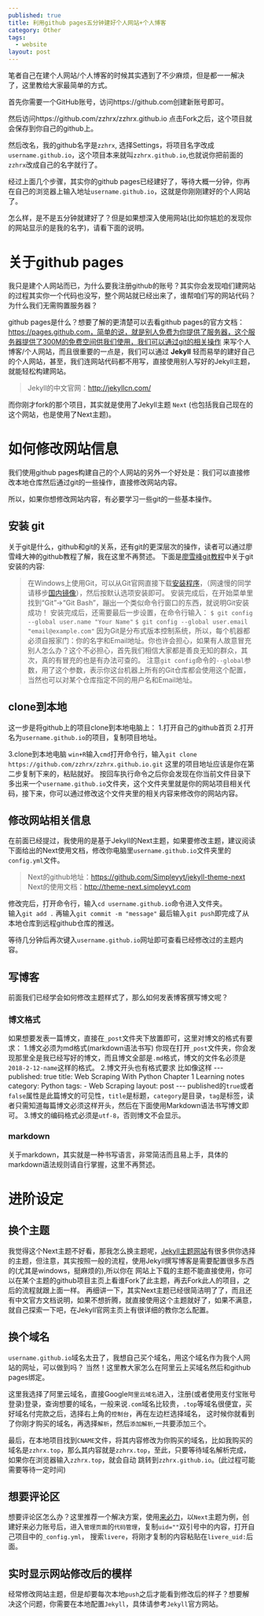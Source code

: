 ```yaml
---
published: true
title: 利用github pages五分钟建好个人网站+个人博客
category: Other
tags: 
  - website
layout: post
---
```


笔者自己在建个人网站/个人博客的时候其实遇到了不少麻烦，但是都一一解决了，这里教给大家最简单的方式。

首先你需要一个GitHub账号，访问https://github.com创建新账号即可。

然后访问https://github.com/zzhrx/zzhrx.github.io 点击Fork之后，这个项目就会保存到你自己的github上。

然后改名，我的github名字是`zzhrx`, 选择Settings，将项目名字改成`username.github.io`，这个项目本来就叫`zzhrx.github.io`,也就说你把前面的`zzhrx`改成自己的名字就行了。

经过上面几个步骤，其实你的github pages已经建好了，等待大概一分钟，你再在自己的浏览器上输入地址`username.github.io`，这就是你刚刚建好的个人网站了。

怎么样，是不是五分钟就建好了？但是如果想深入使用网站(比如你尴尬的发现你的网站显示的是我的名字)，请看下面的说明。

# 关于github pages

我只是建个人网站而已，为什么要我注册github的账号？其实你会发现咱们建网站的过程其实你一个代码也没写，整个网站就已经出来了，谁帮咱们写的网站代码？为什么我们无需购置服务器？

github pages是什么？想要了解的更清楚可以去看github pages的官方文档：https://pages.github.com，简单的说，就是别人免费为你提供了服务器，这个服务器提供了300M的免费空间供我们使用，我们可以通过git的相关操作
来写个人博客/个人网站，而且很重要的一点是，我们可以通过 **Jekyll** 轻而易举的建好自己的个人网站，甚至，我们连网站代码都不用写，直接使用别人写好的Jekyll主题，就能轻松构建网站。

> Jekyll的中文官网：http://jekyllcn.com/

而你刚才fork的那个项目，其实就是使用了Jekyll主题 `Next` (也包括我自己现在的这个网站，也是使用了Next主题)。

# 如何修改网站信息

我们使用github pages构建自己的个人网站的另外一个好处是：我们可以直接修改本地仓库然后通过git的一些操作，直接修改网站内容。

所以，如果你想修改网站内容，有必要学习一些git的一些基本操作。

## 安装 git

关于git是什么，github和git的关系，还有git的更深层次的操作，读者可以通过廖雪峰大神的github教程了解，我在这里不再赘述。
下面是[廖雪峰git教程](https://www.liaoxuefeng.com/wiki/0013739516305929606dd18361248578c67b8067c8c017b000)中关于git安装的内容:

>在Windows上使用Git，可以从Git官网直接下载[安装程序](https://git-scm.com/downloads)，（网速慢的同学请移步[国内镜像](https://pan.baidu.com/s/1kU5OCOB#list/path=%2Fpub%2Fgit)），然后按默认选项安装即可。
安装完成后，在开始菜单里找到“Git”->“Git Bash”，蹦出一个类似命令行窗口的东西，就说明Git安装成功！
安装完成后，还需要最后一步设置，在命令行输入：
`$ git config --global user.name "Your Name"`
`$ git config --global user.email "email@example.com"`
因为Git是分布式版本控制系统，所以，每个机器都必须自报家门：你的名字和Email地址。你也许会担心，如果有人故意冒充别人怎么办？这个不必担心，首先我们相信大家都是善良无知的群众，其次，真的有冒充的也是有办法可查的。
注意`git config`命令的`--global`参数，用了这个参数，表示你这台机器上所有的Git仓库都会使用这个配置，当然也可以对某个仓库指定不同的用户名和Email地址。

## clone到本地

这一步是将github上的项目clone到本地电脑上：
1.打开自己的github首页
2.打开名为`username.github.io`的项目，复制项目地址。

3.clone到本地电脑
`win+R`输入`cmd`打开命令行，输入`git clone https://github.com/zzhrx/zzhrx.github.io.git` 这里的项目地址应该是你在第二步复制下来的，粘贴就好。
按回车执行命令之后你会发现在你当前文件目录下多出来一个`username.github.io`文件夹，这个文件夹里就是你的网站项目相关代码，接下来，你可以通过修改这个文件夹里的相关内容来修改你的网站内容。

## 修改网站相关信息

在前面已经提过，我使用的是基于Jekyll的Next主题，如果要修改主题，建议阅读下面给出的Next使用文档，修改你电脑里`username.github.io`文件夹里的`config.yml`文件。

>Next的github地址：https://github.com/Simpleyyt/jekyll-theme-next
>Next的使用文档：http://theme-next.simpleyyt.com

修改完后，打开命令行，输入`cd username.github.io`命令进入文件夹。  
输入`git add .` 
再输入`git commit -m "message"`
最后输入`git push`即完成了从本地仓库到远程github仓库的推送。

等待几分钟后再次键入`username.github.io`网址即可查看已经修改过的主题内容。

## 写博客

前面我们已经学会如何修改主题样式了，那么如何发表博客撰写博文呢？

### 博文格式

如果想要发表一篇博文，直接在`_post`文件夹下放置即可，这里对博文的格式有要求：
1.博文必须为md格式(markdown语法书写)
你现在打开`_post`文件夹，你会发现那里全是我已经写好的博文，而且博文全部是`.md`格式，博文的文件名必须是`2018-2-12-name`这样的格式。
2.博文开头也有格式要求
比如像这样
	---
	published: true
	title: Web Scraping With Python Chapter 1 Learning notes
	category: Python
	tags: 
	  - Web Scraping
	layout: post
	---
published的`true`或者`false`属性是此篇博文的可见性，`title`是标题，`category`是目录，`tag`是标签，读者只需知道每篇博文必须这样开头，然后在下面使用Markdown语法书写博文即可。
3.博文的编码格式必须是`utf-8`，否则博文不会显示。

### markdown

关于markdown，其实就是一种书写语言，非常简洁而且易上手，具体的markdown语法规则请自行掌握，这里不再赘述。

# 进阶设定

## 换个主题

我觉得这个Next主题不好看，那我怎么换主题呢，[Jekyll主题网站](http://jekyllthemes.org/)有很多供你选择的主题，但注意，其实按照一般的流程，使用Jekyll撰写博客是需要配置很多东西的(尤其是windows，挺麻烦的),所以你在
网站上下载的主题不能直接使用，你可以在某个主题的github项目主页上看谁Fork了此主题，再去Fork此人的项目，之后的流程就跟上面一样。
再细讲一下，其实Next主题已经很简洁明了了，而且还有中文官方文档说明，如果不想折腾，就直接使用这个主题就好了，如果不满意，就自己探索一下吧，在Jekyll官网主页上有很详细的教你怎么配置。

## 换个域名

`username.github.io`域名太丑了，我想自己买个域名，用这个域名作为我个人网站的网址，可以做到吗？
当然！这里教大家怎么在阿里云上买域名然后和github pages绑定。

这里我选择了阿里云域名，直接Google`阿里云域名`进入，注册(或者使用支付宝账号登录)登录，查询想要的域名，一般来说`.com`域名比较贵，`.top`等域名很便宜，买好域名付完款之后，选择右上角的`控制台`，再在左边栏选择域名，
这时候你就看到了你刚才购买的域名，再选择`解析`，然后`添加解析`,一共要添加三个。


最后，在本地项目找到`CNAME`文件，将其内容修改为你购买的域名，比如我购买的域名是`zzhrx.top`，那么其内容就是`zzhrx.top`，至此，只要等待域名解析完成，如果你在浏览器输入`zzhrx.top`，就会自动
跳转到`zzhrx.github.io`。(此过程可能需要等待一定时间)

## 想要评论区

想要评论区怎么办？这里推荐一个解决方案，使用[来必力](https://livere.com/)，以`Next`主题为例，创建好来必力账号后，进入`管理页面`的`代码管理`，复制`uid=""`双引号中的内容，打开自己项目中的`_config.yml`，
搜索`livere`，将刚才复制的内容粘贴在`livere_uid:`后面。


## 实时显示网站修改后的模样

经常修改网站主题，但是却要每次本地`push`之后才能看到修改后的样子？想要解决这个问题，你需要在本地配置`Jekyll`，具体请参考`Jekyll`官方网站。
